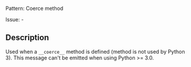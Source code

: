 Pattern: Coerce method

Issue: -

## Description

Used when a `__coerce__` method is defined (method is not used by Python 3). This message can't be emitted when using Python >= 3.0.
